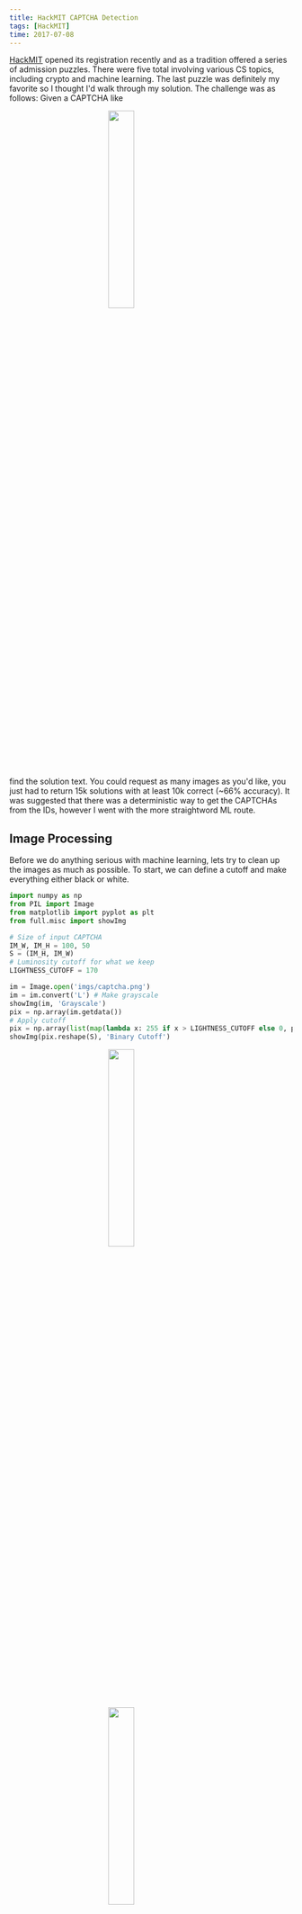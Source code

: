 ```yaml
---
title: HackMIT CAPTCHA Detection
tags: [HackMIT]
time: 2017-07-08
---
```


[HackMIT](http://hackmit.org) opened its registration recently and as a tradition offered a series of admission puzzles. There were five total involving various CS topics, including crypto and machine learning. The last puzzle was definitely my favorite so I thought I'd walk through my solution. The challenge was as follows: Given a CAPTCHA like

<img style='display:block;margin: auto;width: 30%' src="img/captcha.png">

find the solution text. You could request as many images as you'd like, you just had to return 15k solutions with at least 10k correct (~66% accuracy). It was suggested that there was a deterministic way to get the CAPTCHAs from the IDs, however I went with the more straightword ML route.


## Image Processing

Before we do anything serious with machine learning, lets try to clean up the images as much as possible. To start, we can define a cutoff and make everything either black or white.

```python
import numpy as np
from PIL import Image
from matplotlib import pyplot as plt
from full.misc import showImg

# Size of input CAPTCHA
IM_W, IM_H = 100, 50
S = (IM_H, IM_W)
# Luminosity cutoff for what we keep
LIGHTNESS_CUTOFF = 170

im = Image.open('imgs/captcha.png')
im = im.convert('L') # Make grayscale
showImg(im, 'Grayscale')
pix = np.array(im.getdata())
# Apply cutoff
pix = np.array(list(map(lambda x: 255 if x > LIGHTNESS_CUTOFF else 0, pix)))
showImg(pix.reshape(S), 'Binary Cutoff')
```

<img style='display:block;margin: auto;width: 30%' src="img/grayscale.png">
<img style='display:block;margin: auto;width: 30%' src="img/binary.png">

Next up, wouldn't it be nice if we could get rid of those lines? Although perhaps a bit unrealistic, the CAPTCHAs for the problem all had lines in the exact same place for a given user. Because of this, you can go through a sample of images and find the pixels that are always white, giving you just the lines.

```python
def generateMask():
    ''' Given a directory of imgs with only 0/255 pixel values,
        finds pixels that are always white and outputs a mask
        with those values.
    '''
    mask = np.ones([HEIGHT*WIDTH], dtype=np.uint8)
    for im in getImgs():
        arr = np.array(im.getdata(), dtype=np.uint8)
        mask  &= arr
    return mask * 255
im = Image.open('imgs/mask.png')
showImg(im, "Mask")
mask = np.array(im.getdata())
```

<img style='display:block;margin: auto;width: 30%' src="img/mask.png">

Now we can remove the lines, however that cuts up our letters and doesn't look too great. Lets try restoring some of the removed areas if they have a lot of other pixels around them.

```python
# Apply mask
pix ^= mask
pix = pix.reshape(S)
showImg(pix, "Mask Removed")

# Get white pixel coords from mask
mask = mask.reshape(S)
ps = [(x,y)
      for y, row in enumerate(mask)
      for x, p in enumerate(row)
      if p == 255]

# Restore wrongly masked pix
valid = lambda x, y: x >= 0 and x < IM_W and y >= 0 and y < IM_H
for x, y in ps:
    total = 0
    
    # Loop over 9x9 area surrounding pix
    DELTAS = [(dx, dy) for dx in range(-1,2) for dy in range(-1,2)]
    for dx, dy in DELTAS:
        tx, ty = x + dx, y + dy
        if valid(tx, ty) and pix[ty][tx] != 0:
            total += 1

    # Add if surrounded 
    if total >= 4:
        pix[y][x] = 255

showImg(pix, "Mask Partially Restored")
```

<img style='display:block;margin: auto;width: 30%' src="img/mask_removed.png">
<img style='display:block;margin: auto;width: 30%' src="img/mask_restored.png">

Looks pretty good! Now lets work on isolating the characters; it'll be a lot easier to classify them individually than it would be to try to classify all four as a whole. Most characters are a single continuous area, so lets use flood fill to pick those out. We can erase any pixel groups that are too small, clearing out some noise.

```python
def findWhite(im):
    ''' Finds first white pixel in image.
        Note: This could be sped up by passing in the last coordinate,
        however I didn't run into performance issues so didn't worry about it.
    '''
    t = im.T # Iterate from left to right rather than top to bottom
    for y, row in enumerate(t):
        for x, p in enumerate(row):
            if p == 255:
                return (y,x)
    return None

MIN_GROUP_SIZE = 10
def fill(data, x, y, target, replacement):
    ''' Fills a continous area of target color with replacement,
        starting at (x, y).
        Returns a set of pixels mutated. 
    '''
    if data[y][x] != target:
        return

    q = set()
    allP = set()
    valid = lambda x, y: x >= 0 and x < IM_W and y >= 0 and y < IM_H and data[y][x] == target
    q.add((x,y))
    allP.add((x,y))
    while len(q):
        x, y = q.pop() # Get next
        data[y][x] = replacement

        # Iterate around 9x9 area
        for dx, dy in DELTAS:
            tx, ty = x + dx, y + dy
            if valid(tx, ty) and not (tx == x and ty == y):
                q.add((tx,ty))
                allP.add((tx, ty))

    # Don't keep areas smaller than MGS
    if len(allP) < MIN_GROUP_SIZE:
        for x, y in allP:
            data[y][x] = 0
        return None
    return allP

parts = []
while True:
    r = findWhite(pix)
    if not r:
        break
    x, y = r
    res = fill(pix, x, y, 255, 100)

    if res:
        parts.append(res)
assert len(parts) == 4 # Only continue if we have 4 regions

showImg(pix, "Continous Letters")
```

<img style='display:block;margin: auto;width: 30%' src="img/letters.png">

Now sometimes we might get CAPTCHAs where two letters are touching or have an `i` or `j` with the dot cleanly detached from the stem, giving us fewer or greater than 4 groups. Thankfully these only occur about 40% of the time. The problem only requires us to submit 10k valid CAPTCHA answers, so we can choose which ones we decide to send, allowing us to ignore some of the less ideal inputs.

Now that we have our letters lets crop and line them up nicely. We want them all to be in boxes of the same size so its easier to classify them. If they don't fit in a box size that fits most, they're probably hard images anyways so we'll skip those.

```python
# Size of character boxes
# Some might go out of these bounds, but in
# that case they're probably hard anyway so we'd skip
OUT_H, OUT_W = 30, 35

mats = []
for i, part in enumerate(parts):
    minX, minY = 101, 101
    # Get min (x,y)
    for (x,y) in part:
        if x < minX:
            minX = x
        if y < minY:
            minY = y
    
    # Paste into new box
    mat = np.zeros([OUT_H, OUT_W], dtype=np.uint8)
    for x, y in part:
        mat[y-minY][x-minX] = 255
    mats.append(mat)

showImg(np.concatenate(mats, axis=1), "Letters Isolated")
```

<img style='display:block;margin: auto;width: 30%' src="img/isolated.png">

One thing I didn't do was straightening the characters. This could probably have been done by rotating the letters by a couple degrees each way and seeing if their bounding box got smaller, as well as making sure the character was taller than it was wide. However, I got good enough performance as is so I didn't end up needing to.

## Machine Learning

Now to start on the classifier. K-means clustering appealed to me at first since I didn't want to hand annotate examples for supervised learning. However, a quick run at it using `sklearn` went poorly so I trashed the idea and decided on CNNs.

First lets define our model. The problem feels pretty similar to MNIST, so lets go with adapted version of that, just changing the input and output shapes. We'll be passing in a `30 x 35` image and outputting a `1 x 36` vector of probabilities, one for each lowercase letter and digit.

```python
import tensorflow as tf
import string

# Our string of chars to map index <-> char
look = string.ascii_lowercase + string.digits

# Straight out of my CNN code for MNIST
INPUT_SIZE, OUTPUT_SIZE = OUT_H * OUT_W, len(look) 
FILTER_SIZE, FILTER_ONE_DEPTH, FILTER_TWO_DEPTH = 5, 32, 64
FLAT_SIZE, HIDDEN_SIZE = 8 * 9 * 64, 1024

# Create Convolution/Pooling Helper Functions 
def conv2d(x, W):
  return tf.nn.conv2d(x, W, strides=[1, 1, 1, 1], padding='SAME')

def max_pool_2x2(x):
  return tf.nn.max_pool(x, ksize=[1, 2, 2, 1], strides=[1, 2, 2, 1], padding='SAME')

initializer = tf.contrib.layers.xavier_initializer()
# Setup Placeholders => None argument in shape lets us pass in arbitrary sized batches
X = tf.placeholder(tf.float32, shape=[None, INPUT_SIZE], name="X")  
Y = tf.placeholder(tf.float32, shape=[None, OUTPUT_SIZE], name="Y")
keep_prob = tf.placeholder(tf.float32, name="keep_prob")

# Reshape input so it resembles an image (height x width x depth)
X_image = tf.reshape(X, [-1, OUT_H, OUT_W, 1])

# Conv Filter 1 Variables
Wconv_1 = tf.get_variable("WConv_1", shape=[FILTER_SIZE, FILTER_SIZE,
                                            1, FILTER_ONE_DEPTH], initializer=initializer)
bconv_1 = tf.get_variable("bConv_1", shape=[FILTER_ONE_DEPTH], initializer=initializer)
# First Convolutional + Pooling Transformation
h_conv1 = tf.nn.relu(conv2d(X_image, Wconv_1) + bconv_1)
h_pool1 = max_pool_2x2(h_conv1)

# Conv Filter 2 Variables
Wconv_2 = tf.get_variable("WConv_2", shape=[FILTER_SIZE, FILTER_SIZE,
                                            FILTER_ONE_DEPTH, FILTER_TWO_DEPTH],
                          initializer=initializer)
bconv_2 = tf.get_variable("bConv_2", shape=[FILTER_TWO_DEPTH], initializer=initializer)
# Second Convolutional + Pooling Transformation
h_conv2 = tf.nn.relu(conv2d(h_pool1, Wconv_2) + bconv_2)
h_pool2 = max_pool_2x2(h_conv2)

# Flatten Convolved Image, into vector for remaining feed-forward transformations
h_pool2_flat = tf.reshape(h_pool2, [-1, FLAT_SIZE])
# Hidden Layer Variables
W_1 = tf.get_variable("W_1", shape=[FLAT_SIZE, HIDDEN_SIZE], initializer=initializer)
b_1 = tf.get_variable("b_1", shape=[HIDDEN_SIZE], initializer=initializer)

# Hidden Layer Transformation
hidden = tf.nn.relu(tf.matmul(h_pool2_flat, W_1) + b_1)
# DROPOUT - For regularization
hidden_drop = tf.nn.dropout(hidden, keep_prob)

# Output Layer Variables
W_2 = tf.get_variable("W_2", shape=[HIDDEN_SIZE, OUTPUT_SIZE], initializer=initializer)
b_2 = tf.get_variable("b_2", shape=[OUTPUT_SIZE], initializer=initializer)

# Output Layer Transformation
output = tf.add(tf.matmul(hidden_drop, W_2), b_2, name='output')

# Compute Loss
loss = tf.losses.softmax_cross_entropy(Y, output)
# Compute Accuracy
correct_prediction = tf.equal(tf.argmax(Y, 1), tf.argmax(output, 1))
accuracy = tf.reduce_mean(tf.cast(correct_prediction, tf.float32))
# Setup Optimizer
train_op = tf.train.AdamOptimizer().minimize(loss)
```

Next up is training. We'll define a function to pipe in our data and then iterate until we get good accuracy.

```python
import random
import json
def loadData(batch_size):
    ''' Creates batch generators for train and test from
        annotated data described in 'chars.json'.
    '''
    with open('chars.json') as f:
        data = list(json.load(f).items())
    random.shuffle(data) # Shuffle for good luck
    print("{} DATA POINTS".format(len(data)))
    imgs = []
    for fn, c in data:
        # Skip chars I entered nothing for
        if not c: continue
        im = Image.open(f'static/chars/{fn}')
        # Normalize pix vals to [-1, 1]
        norm_pix = (np.array(im.getdata(), dtype=np.float32) / 255) * 2 - 1 
        # Create one-hot label vector
        vector_c = np.zeros(len(look))
        vector_c[look.index(c)] = 1
        imgs.append((norm_pix, vector_c))
    
    # Have a 80/20 train/test split
    split_ind = 4*len(imgs)//5
    train = imgs[:split_ind]
    test = imgs[split_ind+1:]
    test_x, test_y = zip(*test)
    def gen(data):
        while True:
            batch = []
            for i, p in enumerate(data):
                batch.append(p)
                i += 1
                if i % batch_size == 0:
                    yield zip(*batch)
                    batch = []
    return gen(train), test_x, test_y

BATCH_SIZE = 30
NUM_ITERS = 1000
train, test_x, test_y = loadData(BATCH_SIZE)

### Launch the Session, to Communicate with Computation Graph ###
sess = tf.InteractiveSession()
# Initialize all variables in the graph
sess.run(tf.global_variables_initializer())

# Training Loop
for i in range(NUM_ITERS):
    batch_x, batch_y = next(train)
    curr_acc, _ = sess.run([accuracy, train_op], feed_dict={X: batch_x,
                                                            Y: batch_y,
                                                            keep_prob: 0.5})
    if i % 100 == 0:
        print('Step {} Current Training Accuracy: {:.3f}'.format(i, curr_acc))

# Evaluate on Test Data
# keep-prop = 1.0 to disable dropout
print('Test Accuracy: {:.3f}'.format(sess.run(accuracy, feed_dict={X: test_x, 
                                                            Y: test_y,
                                                            keep_prob: 1.0})))
```

```
1292 DATA POINTS
Step 0 Current Training Accuracy: 0.100
Step 100 Current Training Accuracy: 0.967
Step 200 Current Training Accuracy: 1.000
Step 300 Current Training Accuracy: 1.000
Step 400 Current Training Accuracy: 1.000
Step 500 Current Training Accuracy: 1.000
Step 600 Current Training Accuracy: 1.000
Step 700 Current Training Accuracy: 1.000
Step 800 Current Training Accuracy: 1.000
Step 900 Current Training Accuracy: 1.000
Test Accuracy: 0.968
```

One thing I brushed over was actual training examples. I thought this was going to be the most tedious part, but it wasn't bad at all. I made a quick web server in Flask which would serve me characters to classify. The web server serves the images from `static/chars` which is generated by writing out the isolated characters from `mats` into `[char_index]_[captcha_name].png`.

In less than half an hour, I had 1k examples of characters which was enough to get good accuracy. I think one reason for the high performance on relatively little data is the fact that the CAPTCHA text comes from a font with very regular style, unlike handwritten MNIST digits.

<img style='display:block;margin:auto;' src='img/webserver.png'>

```python
from flask import Flask, render_template, request, redirect
import os, json
app = Flask(__name__)

data = {}
with open('chars.json') as f:
    data = json.load(f)

# Get all saved character files
files = set(
    filter(
        lambda x: x.endswith('.png'),
        os.listdir('static/chars')))

def getFile():
    ''' Returns the filename of an unannotated char. '''
    s = files - set(data.keys())
    return s.pop()

@app.route('/save')
def save():
    ''' Saves out char.json & redirects back to index. '''
    with open('chars.json', 'w') as f:
        json.dump(data, f)
    return redirect('/')

@app.route('/', methods=['GET', 'POST'])
def main():
    ''' Index handler. '''
    # If POST'd save annotation
    if request.method == 'POST':
        fn, c = request.form['file'], request.form['txt']
        data[fn] = c
    # Serve up new file
    newFile = getFile()
    return render_template('main.html', name=newFile, img=f'/static/chars/{newFile}')
```

Now that our model is working, lets start answering CAPTCHAs! We'll just load in our pre-trained model, split up our image, classify each character, and return the result.

```python
def predict(inp):
    probs = sess.run(output, feed_dict={X: inp, keep_prob: 1.0})
    ret = ''
    for prob in probs:
        ret += look[np.argmax(prob)]
    return ret

# Normalize pix vals between [-1, 1]
norm_mats = list(map(lambda x: (x.flatten() / 255) * 2 - 1, mats))
pred = predict(norm_mats)
showImg(Image.open('imgs/captcha.png'),'')
print(f"CAPTCHA: {pred}")
```

<img style='display:block;margin: auto;width: 30%' src="img/captcha.png">

```
CAPTCHA: azxk
```

## Conclusion

I was able to generate the 15k CAPTCHAs in about 10min and submitted them without any issues. Later, I found out the way the CAPTCHAs were generated from someone. From this I calculated that of those that I didn't skip, I got 86% accuracy, and including skips had 56% accuracy. Not bad!

I really enjoyed this problem as it was relatively realistic; you definitely see CAPTCHAs similar to these on old janky websites. It speaks to the flexibility of both Python and TensorFlow that I was able to go start to finish on the problem in under a day. It still amazes me how adaptable neural nets are and how easy it is to tweak a model architecture to work for a variety of tasks.